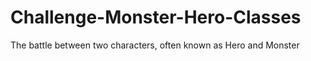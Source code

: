 # Challenge-Monster-Hero-Classes
The battle between two characters, often known as Hero and Monster
